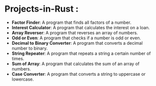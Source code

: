 # Projects-in-Rust : 

* **Factor Finder**: A program that finds all factors of a number.
* **Interest Calculator**: A program that calculates the interest on a loan.
* **Array Reverser**: A program that reverses an array of numbers.
* **Odd or Even**: A program that checks if a number is odd or even.
* **Decimal to Binary Converter**: A program that converts a decimal number to binary.
* **String Repeater**: A program that repeats a string a certain number of times.
* **Sum of Array**: A program that calculates the sum of an array of numbers.
* **Case Converter**: A program that converts a string to uppercase or lowercase.
